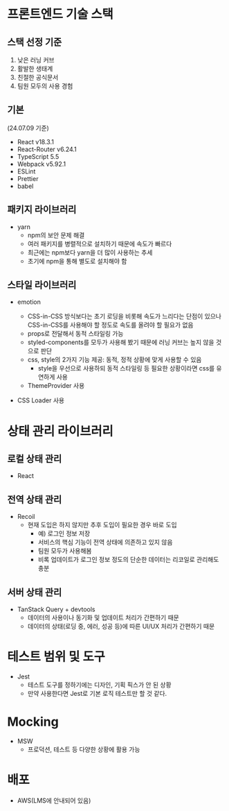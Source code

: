 # 프론트엔드 기술 스택

## 스택 선정 기준

1. 낮은 러닝 커브
2. 활발한 생태계
3. 친절한 공식문서
4. 팀원 모두의 사용 경험

## 기본

(24.07.09 기준)

- React v18.3.1
- React-Router v6.24.1
- TypeScript 5.5
- Webpack v5.92.1
- ESLint
- Prettier
- babel

## 패키지 라이브러리

- yarn
  - npm의 보안 문제 해결
  - 여러 패키지를 병렬적으로 설치하기 때문에 속도가 빠르다
  - 최근에는 npm보다 yarn을 더 많이 사용하는 추세
  - 초기에 npm을 통해 별도로 설치해야 함

## 스타일 라이브러리

- emotion

  - CSS-in-CSS 방식보다는 초기 로딩을 비롯해 속도가 느리다는 단점이 있으나 CSS-in-CSS를 사용해야 할 정도로 속도를 올려야 할 필요가 없음
  - props로 전달해서 동적 스타일링 가능
  - styled-components를 모두가 사용해 봤기 때문에 러닝 커브는 높지 않을 것으로 판단
  - css, style의 2가지 기능 제공: 동적, 정적 상황에 맞게 사용할 수 있음
    - style을 우선으로 사용하되 동적 스타일링 등 필요한 상황이라면 css를 유연하게 사용
  - ThemeProvider 사용

- CSS Loader 사용

# 상태 관리 라이브러리

## 로컬 상태 관리

- React

## 전역 상태 관리

- Recoil
  - 현재 도입은 하지 않지만 추후 도입이 필요한 경우 바로 도입
    - 예) 로그인 정보 저장
    - 서비스의 핵심 기능이 전역 상태에 의존하고 있지 않음
    - 팀원 모두가 사용해봄
    - 비록 업데이트가 로그인 정보 정도의 단순한 데이터는 리코일로 관리해도 충분

## 서버 상태 관리

- TanStack Query + devtools
  - 데이터의 사용이나 동기화 및 업데이트 처리가 간편하기 때문
  - 데이터의 상태(로딩 중, 에러, 성공 등)에 따른 UI/UX 처리가 간편하기 때문

# 테스트 범위 및 도구

- Jest
  - 테스트 도구를 정하기에는 디자인, 기획 픽스가 안 된 상황
  - 만약 사용한다면 Jest로 기본 로직 테스트만 할 것 같다.

# Mocking

- MSW
  - 프로덕션, 테스트 등 다양한 상황에 활용 가능

# 배포

- AWS(LMS에 안내되어 있음)

